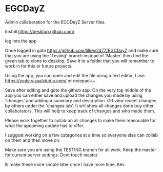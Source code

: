 # EGCDayZ




Admin collaberation for the EGCDayZ Server files.

Install https://desktop.github.com/

log into the app

Once logged in goto https://github.com/lilkev2477/EGCDayZ and make sure that you are using the 'Testing' branch instead of 'Master' then find the green tab to clone to desktop. Save it to a folder that you will remember to work in for this or future projects. 

Using the app, you can open and edit the file using a text editor, I use https://code.visualstudio.com/ or notepad++.

Save after editing and goto the github app. On the very top middle of the app you can either save and upload the changes you made by using 'changes' and adding a summary and description. OR view recent changes by others under the 'changes tab'. It will show all changes done buy other collaborators. This will help to keep track of changes and who made them. 

Please work together to collab on all changes to make them reasonable for what the upcoming update has to offer.

I suggest working on a few catagories at a time so everyone else can collab on them and then move on.

Make sure you are using the TESTING branch for all work. Keep the master for current server settings. Dont touch master.

Ill make these more simple later once I have more time. Kev
